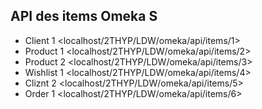 ## API des items Omeka S

- Client 1 <localhost/2THYP/LDW/omeka/api/items/1>
- Product 1 <localhost/2THYP/LDW/omeka/api/items/2>
- Product 2 <localhost/2THYP/LDW/omeka/api/items/3>
- Wishlist 1 <localhost/2THYP/LDW/omeka/api/items/4>
- Cliznt 2 <localhost/2THYP/LDW/omeka/api/items/5>
- Order 1 <localhost/2THYP/LDW/omeka/api/items/6>
